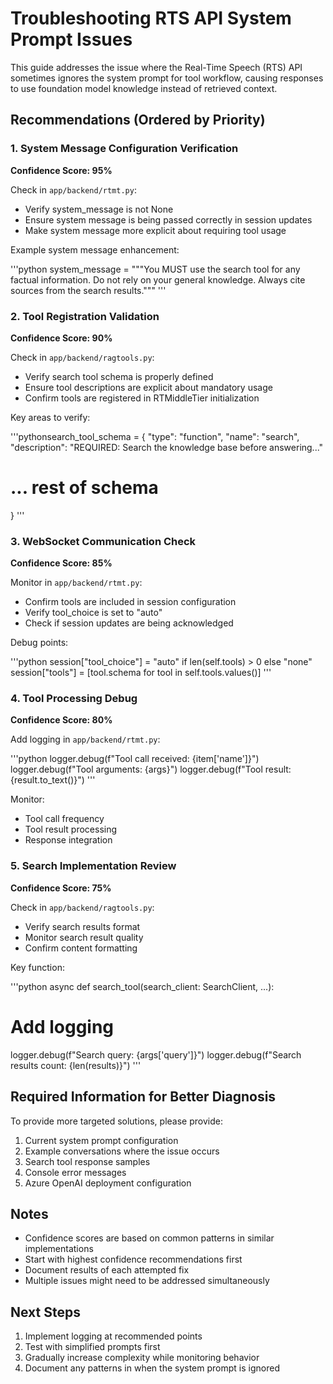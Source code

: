  # Troubleshooting RTS API System Prompt Issues

This guide addresses the issue where the Real-Time Speech (RTS) API sometimes ignores the system prompt for tool workflow, causing responses to use foundation model knowledge instead of retrieved context.

## Recommendations (Ordered by Priority)

### 1. System Message Configuration Verification
**Confidence Score: 95%**

Check in `app/backend/rtmt.py`:
- Verify system_message is not None
- Ensure system message is being passed correctly in session updates
- Make system message more explicit about requiring tool usage

Example system message enhancement:

'''python
system_message = """You MUST use the search tool for any factual information.
Do not rely on your general knowledge.
Always cite sources from the search results."""
'''


### 2. Tool Registration Validation 
**Confidence Score: 90%**

Check in `app/backend/ragtools.py`:
- Verify search tool schema is properly defined
- Ensure tool descriptions are explicit about mandatory usage
- Confirm tools are registered in RTMiddleTier initialization

Key areas to verify:

'''pythonsearch_tool_schema = {
"type": "function",
"name": "search",
"description": "REQUIRED: Search the knowledge base before answering..."
# ... rest of schema
}
'''


### 3. WebSocket Communication Check
**Confidence Score: 85%**

Monitor in `app/backend/rtmt.py`:
- Confirm tools are included in session configuration
- Verify tool_choice is set to "auto"
- Check if session updates are being acknowledged

Debug points:

'''python
session["tool_choice"] = "auto" if len(self.tools) > 0 else "none"
session["tools"] = [tool.schema for tool in self.tools.values()]
'''


### 4. Tool Processing Debug
**Confidence Score: 80%**

Add logging in `app/backend/rtmt.py`:

'''python
logger.debug(f"Tool call received: {item['name']}")
logger.debug(f"Tool arguments: {args}")
logger.debug(f"Tool result: {result.to_text()}")
'''

Monitor:
- Tool call frequency
- Tool result processing
- Response integration

### 5. Search Implementation Review
**Confidence Score: 75%**

Check in `app/backend/ragtools.py`:
- Verify search results format
- Monitor search result quality
- Confirm content formatting

Key function:

'''python
async def search_tool(search_client: SearchClient, ...):
# Add logging
logger.debug(f"Search query: {args['query']}")
logger.debug(f"Search results count: {len(results)}")
'''

## Required Information for Better Diagnosis

To provide more targeted solutions, please provide:

1. Current system prompt configuration
2. Example conversations where the issue occurs
3. Search tool response samples
4. Console error messages
5. Azure OpenAI deployment configuration

## Notes

- Confidence scores are based on common patterns in similar implementations
- Start with highest confidence recommendations first
- Document results of each attempted fix
- Multiple issues might need to be addressed simultaneously

## Next Steps

1. Implement logging at recommended points
2. Test with simplified prompts first
3. Gradually increase complexity while monitoring behavior
4. Document any patterns in when the system prompt is ignored
